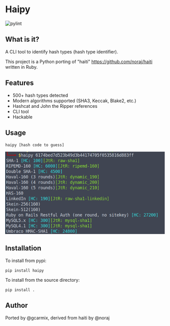 # Haipy
![pylint](https://github.com/gcarmix/haipy/actions/workflows/pylint.yml/badge.svg)
## What is it?

A CLI tool to identify hash types (hash type identifier).

This project is a Python porting of "haiti" https://github.com/noraj/haiti written in Ruby.

## Features

- 500+ hash types detected
- Modern algorithms supported (SHA3, Keccak, Blake2, etc.)
- Hashcat and John the Ripper references
- CLI tool
- Hackable
## Usage
```
haipy [hash code to guess]
```

![terminal view](haipycli.png)

## Installation

To install from pypi:
```
pip install haipy
```

To install from the source directory:
```
pip install .
```

## Author

Ported by @gcarmix, derived from haiti by @noraj

